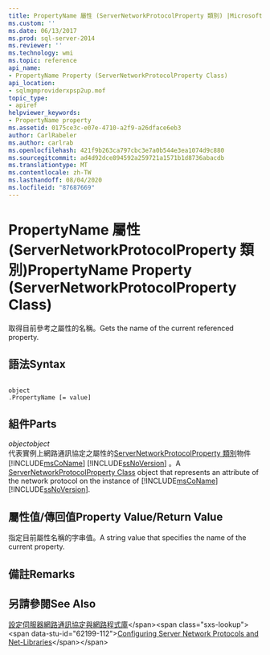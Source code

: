 ```yaml
---
title: PropertyName 屬性 (ServerNetworkProtocolProperty 類別) |Microsoft Docs
ms.custom: ''
ms.date: 06/13/2017
ms.prod: sql-server-2014
ms.reviewer: ''
ms.technology: wmi
ms.topic: reference
api_name:
- PropertyName Property (ServerNetworkProtocolProperty Class)
api_location:
- sqlmgmproviderxpsp2up.mof
topic_type:
- apiref
helpviewer_keywords:
- PropertyName property
ms.assetid: 0175ce3c-e07e-4710-a2f9-a26dface6eb3
author: CarlRabeler
ms.author: carlrab
ms.openlocfilehash: 421f9b263ca797cbc3e7a0b544e3ea1074d9c880
ms.sourcegitcommit: ad4d92dce894592a259721a1571b1d8736abacdb
ms.translationtype: MT
ms.contentlocale: zh-TW
ms.lasthandoff: 08/04/2020
ms.locfileid: "87687669"
---
```

# <a name="propertyname-property-servernetworkprotocolproperty-class"></a><span data-ttu-id="62199-102">PropertyName 屬性 (ServerNetworkProtocolProperty 類別)</span><span class="sxs-lookup"><span data-stu-id="62199-102">PropertyName Property (ServerNetworkProtocolProperty Class)</span></span>
  <span data-ttu-id="62199-103">取得目前參考之屬性的名稱。</span><span class="sxs-lookup"><span data-stu-id="62199-103">Gets the name of the current referenced property.</span></span>  
  
## <a name="syntax"></a><span data-ttu-id="62199-104">語法</span><span class="sxs-lookup"><span data-stu-id="62199-104">Syntax</span></span>  
  
```  
  
object  
.PropertyName [= value]  
```  
  
## <a name="parts"></a><span data-ttu-id="62199-105">組件</span><span class="sxs-lookup"><span data-stu-id="62199-105">Parts</span></span>  
 <span data-ttu-id="62199-106">*object*</span><span class="sxs-lookup"><span data-stu-id="62199-106">*object*</span></span>  
 <span data-ttu-id="62199-107">代表實例上網路通訊協定之屬性的[ServerNetworkProtocolProperty 類別](servernetworkprotocolproperty-class.md)物件 [!INCLUDE[msCoName](../../../includes/msconame-md.md)] [!INCLUDE[ssNoVersion](../../../includes/ssnoversion-md.md)] 。</span><span class="sxs-lookup"><span data-stu-id="62199-107">A [ServerNetworkProtocolProperty Class](servernetworkprotocolproperty-class.md) object that represents an attribute of the network protocol on the instance of [!INCLUDE[msCoName](../../../includes/msconame-md.md)] [!INCLUDE[ssNoVersion](../../../includes/ssnoversion-md.md)].</span></span>  
  
## <a name="property-valuereturn-value"></a><span data-ttu-id="62199-108">屬性值/傳回值</span><span class="sxs-lookup"><span data-stu-id="62199-108">Property Value/Return Value</span></span>  
 <span data-ttu-id="62199-109">指定目前屬性名稱的字串值。</span><span class="sxs-lookup"><span data-stu-id="62199-109">A string value that specifies the name of the current property.</span></span>  
  
## <a name="remarks"></a><span data-ttu-id="62199-110">備註</span><span class="sxs-lookup"><span data-stu-id="62199-110">Remarks</span></span>  
  
## <a name="see-also"></a><span data-ttu-id="62199-111">另請參閱</span><span class="sxs-lookup"><span data-stu-id="62199-111">See Also</span></span>  
 <span data-ttu-id="62199-112">[設定伺服器網路通訊協定與網路程式庫](https://msdn.microsoft.com/library/ms177485\(v=sql.100\).aspx)</span><span class="sxs-lookup"><span data-stu-id="62199-112">[Configuring Server Network Protocols and Net-Libraries](https://msdn.microsoft.com/library/ms177485\(v=sql.100\).aspx)</span></span>  
  
  
